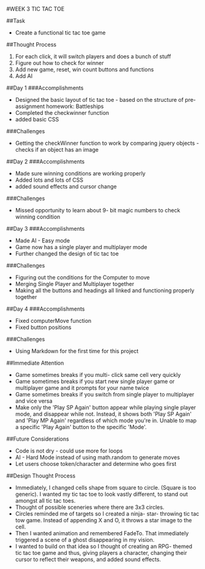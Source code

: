 #WEEK 3 TIC TAC TOE

##Task
* Create a functional tic tac toe game

##Thought Process

1. For each click, it will switch players and does a bunch of stuff
2. Figure out how to check for winner
3. Add new game, reset, win count buttons and functions
4. Add AI

##Day 1
###Accomplishments
* Designed the basic layout of tic tac toe -  based on the structure of pre- assignment homework: Battleships
* Completed the checkwinner function
* added basic CSS

###Challenges
* Getting the checkWinner function to work by comparing jquery objects -  checks if an object has an image

##Day 2
###Accomplishments
* Made sure winning conditions are working properly
* Added lots and lots of CSS
* added sound effects and cursor change

###Challenges
* Missed opportunity to learn about 9- bit magic numbers to check winning condition

##Day 3
###Accomplishments
* Made AI -  Easy mode
* Game now has a single player and multiplayer mode
* Further changed the design of tic tac toe

###Challenges
* Figuring out the conditions for the Computer to move
* Merging Single Player and Multiplayer together
* Making all the buttons and headings all linked and functioning properly together

##Day 4
###Accomplishments
* Fixed computerMove function
* Fixed button positions

###Challenges
* Using Markdown for the first time for this project

##Immediate Attention
* Game sometimes breaks if you multi- click same cell very quickly
* Game sometimes breaks if you start new single player game or multiplayer game and it prompts for your name twice
* Game sometimes breaks if you switch from single player to multiplayer and vice versa
* Make only the 'Play SP Again' button appear while playing single player mode, and disappear while not. Instead, it shows both 'Play SP Again' and 'Play MP Again' regardless of which mode you're in. Unable to map a specific 'Play Again' button to the specific 'Mode'.

##Future Considerations
* Code is not dry -  could use more for loops
* AI -  Hard Mode instead of using math.random to generate moves
* Let users choose token/character and determine who goes first

##Design Thought Process
* Immediately, I changed cells shape from square to circle. (Square is too generic). I wanted my tic tac toe to look vastly different, to stand out amongst all tic tac toes.
* Thought of possible sceneries where there are 3x3 circles.
* Circles reminded me of targets so I created a ninja- star- throwing tic tac tow game. Instead of appending X and O, it throws a star image to the cell.
* Then I wanted animation and remembered FadeTo. That immediately triggered a scene of a ghost disappearing in my vision.
* I wanted to build on that idea so I thought of creating an RPG- themed tic tac toe game and thus, giving players a character, changing their cursor to reflect their weapons, and added sound effects.
